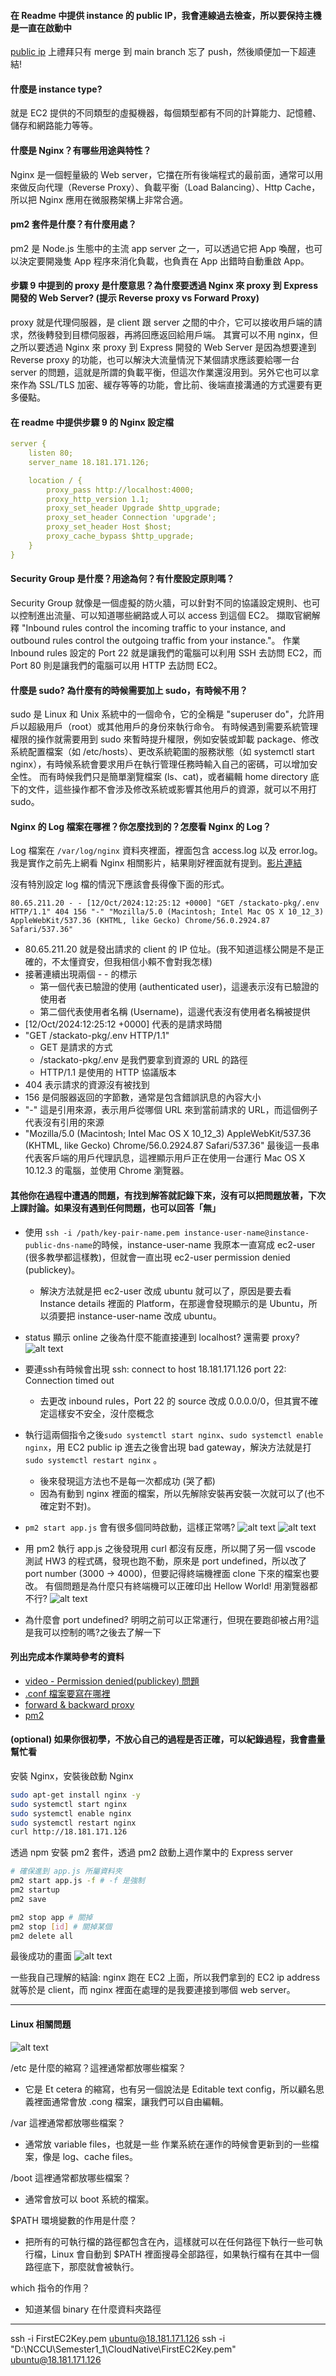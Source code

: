 #### 在 Readme 中提供 instance 的 public IP，我會連線過去檢查，所以要保持主機是一直在啟動中

[public ip](http://18.181.171.126)
上禮拜只有 merge 到 main branch 忘了 push，然後順便加一下超連結!

#### 什麼是 instance type?

就是 EC2 提供的不同類型的虛擬機器，每個類型都有不同的計算能力、記憶體、儲存和網路能力等等。

#### 什麼是 Nginx？有哪些用途與特性？

Nginx 是一個輕量級的 Web server，它擋在所有後端程式的最前面，通常可以用來做反向代理（Reverse Proxy）、負載平衡（Load Balancing）、Http Cache，所以把 Nginx 應用在微服務架構上非常合適。

#### pm2 套件是什麼？有什麼用處？

pm2 是 Node.js 生態中的主流 app server 之一，可以透過它把 App 喚醒，也可以決定要開幾隻 App 程序來消化負載，也負責在 App 出錯時自動重啟 App。

#### 步驟 9 中提到的 proxy 是什麼意思？為什麼要透過 Nginx 來 proxy 到 Express 開發的 Web Server? (提示 Reverse proxy vs Forward Proxy)

proxy 就是代理伺服器，是 client 跟 server 之間的中介，它可以接收用戶端的請求，然後轉發到目標伺服器，再將回應返回給用戶端。
其實可以不用 nginx，但之所以要透過 Nginx 來 proxy 到 Express 開發的 Web Server 是因為想要達到 Reverse proxy 的功能，也可以解決大流量情況下某個請求應該要給哪一台 server 的問題，這就是所謂的負載平衡，但這次作業還沒用到。<!-- 
-->另外它也可以拿來作為 SSL/TLS 加密、緩存等等的功能，會比前、後端直接溝通的方式還要有更多優點。

#### 在 readme 中提供步驟 9 的 Nginx 設定檔

```yaml
server {
    listen 80;
    server_name 18.181.171.126;

    location / {
        proxy_pass http://localhost:4000;
        proxy_http_version 1.1;
        proxy_set_header Upgrade $http_upgrade;
        proxy_set_header Connection 'upgrade';
        proxy_set_header Host $host;
        proxy_cache_bypass $http_upgrade;
    }
}
```

#### Security Group 是什麼？用途為何？有什麼設定原則嗎？

Security Group 就像是一個虛擬的防火牆，可以針對不同的協議設定規則、也可以控制進出流量、可以知道哪些網路或人可以 access 到這個 EC2。
擷取官網解釋 "Inbound rules control the incoming traffic to your instance, and outbound rules control the outgoing traffic from your instance."。
作業 Inbound rules 設定的 Port 22 就是讓我們的電腦可以利用 SSH 去訪問 EC2，而 Port 80 則是讓我們的電腦可以用 HTTP 去訪問 EC2。

#### 什麼是 sudo? 為什麼有的時候需要加上 sudo，有時候不用？

sudo 是 Linux 和 Unix 系統中的一個命令，它的全稱是 "superuser do"，允許用戶以超級用戶（root）或其他用戶的身份來執行命令。
有時候遇到需要系統管理權限的操作就需要用到 sudo 來暫時提升權限，例如安裝或卸載 package、修改系統配置檔案（如 /etc/hosts）、更改系統範圍的服務狀態（如 systemctl start nginx），有時候系統會要求用戶在執行管理任務時輸入自己的密碼，可以增加安全性。
而有時候我們只是簡單瀏覽檔案 (ls、cat)，或者編輯 home directory 底下的文件，這些操作都不會涉及修改系統或影響其他用戶的資源，就可以不用打 sudo。

#### Nginx 的 Log 檔案在哪裡？你怎麼找到的？怎麼看 Nginx 的 Log？

Log 檔案在 ```/var/log/nginx``` 資料夾裡面，裡面包含 access.log 以及 error.log。
我是實作之前先上網看 Nginx 相關影片，結果剛好裡面就有提到。[影片連結](https://www.youtube.com/watch?v=lZVAI3PqgHc)

沒有特別設定 log 檔的情況下應該會長得像下面的形式。
```
80.65.211.20 - - [12/Oct/2024:12:25:12 +0000] "GET /stackato-pkg/.env HTTP/1.1" 404 156 "-" "Mozilla/5.0 (Macintosh; Intel Mac OS X 10_12_3) AppleWebKit/537.36 (KHTML, like Gecko) Chrome/56.0.2924.87 Safari/537.36"
```
- 80.65.211.20 就是發出請求的 client 的 IP 位址。(我不知道這樣公開是不是正確的，不太懂資安，但我相信小賴不會對我怎樣)
- 接著連續出現兩個 - - 的標示
  - 第一個代表已驗證的使用 (authenticated user)，這邊表示沒有已驗證的使用者
  - 第二個代表使用者名稱 (Username)，這邊代表沒有使用者名稱被提供
- [12/Oct/2024:12:25:12 +0000] 代表的是請求時間
- "GET /stackato-pkg/.env HTTP/1.1"
  - GET 是請求的方式
  - /stackato-pkg/.env 是我們要拿到資源的 URL 的路徑
  - HTTP/1.1 是使用的 HTTP 協議版本
- 404 表示請求的資源沒有被找到
- 156 是伺服器返回的字節數，通常是包含錯誤訊息的內容大小
- "-" 這是引用來源，表示用戶從哪個 URL 來到當前請求的 URL，而這個例子代表沒有引用的來源
- "Mozilla/5.0 (Macintosh; Intel Mac OS X 10_12_3) AppleWebKit/537.36 (KHTML, like Gecko) Chrome/56.0.2924.87 Safari/537.36" 最後這一長串代表客戶端的用戶代理訊息，這裡顯示用戶正在使用一台運行 Mac OS X 10.12.3 的電腦，並使用 Chrome 瀏覽器。

#### 其他你在過程中遭遇的問題，有找到解答就記錄下來，沒有可以把問題放著，下次上課討論。如果沒有遇到任何問題，也可以回答「無」
- 使用 ```ssh -i /path/key-pair-name.pem instance-user-name@instance-public-dns-name```的時候，instance-user-name 我原本一直寫成 ec2-user (很多教學都這樣教)，但就會一直出現 ec2-user permission denied (publickey)。
  - 解決方法就是把 ec2-user 改成 ubuntu 就可以了，原因是要去看 Instance details 裡面的 Platform，在那邊會發現顯示的是 Ubuntu，所以須要把 instance-user-name 改成 ubuntu。
- status 顯示 online 之後為什麼不能直接連到 localhost? 還需要 proxy?
  ![alt text](./index/image.png)
- 要連ssh有時候會出現 ssh: connect to host 18.181.171.126 port 22: Connection timed out
  - 去更改 inbound rules，Port 22 的 source 改成 0.0.0.0/0，但其實不確定這樣安不安全，沒什麼概念
- 執行這兩個指令之後```sudo systemctl start nginx```、```sudo systemctl enable nginx```，用 EC2 public ip 進去之後會出現 bad gateway，解決方法就是打```sudo systemctl restart nginx``` 。
  - 後來發現這方法也不是每一次都成功 (哭了都)
  - 因為有動到 nginx 裡面的檔案，所以先解除安裝再安裝一次就可以了(也不確定對不對)。 
- ```pm2 start app.js``` 會有很多個同時啟動，這樣正常嗎?
![alt text](./index/image-1.png)
![alt text](./index/image-2.png)

- 用 pm2 執行 app.js 之後發現用 curl 都沒有反應，所以開了另一個 vscode 測試 HW3 的程式碼，發現也跑不動，原來是 port undefined，所以改了 port number (3000 -> 4000)，但要記得終端機裡面 clone 下來的檔案也要改。
有個問題是為什麼只有終端機可以正確印出 Hellow World! 用瀏覽器都不行?
![alt text](./index/image-3.png)

- 為什麼會 port undefined? 明明之前可以正常運行，但現在要跑卻被占用?這是我可以控制的嗎?之後去了解一下

#### 列出完成本作業時參考的資料
- [video - Permission denied(publickey) 問題](https://www.youtube.com/watch?v=Z-eTvYwWhuc)
- [.conf 檔案要寫在哪裡](https://stackoverflow.com/questions/22143565/which-nginx-config-file-is-enabled-etc-nginx-conf-d-default-conf-or-etc-nginx)
- [ forward & backward proxy ](https://www.jyt0532.com/2019/11/18/proxy-reverse-proxy/) 
- [pm2](https://editor.leonh.space/2023/pm2/)

#### (optional) 如果你很初學，不放心自己的過程是否正確，可以紀錄過程，我會盡量幫忙看

安裝 Nginx，安裝後啟動 Nginx
```bash
sudo apt-get install nginx -y
sudo systemctl start nginx
sudo systemctl enable nginx
sudo systemctl restart nginx
curl http://18.181.171.126
```

透過 npm 安裝 pm2 套件，透過 pm2 啟動上週作業中的 Express server
```bash
# 確保進到 app.js 所屬資料夾
pm2 start app.js -f # -f 是強制
pm2 startup
pm2 save

pm2 stop app # 關掉
pm2 stop [id] # 關掉某個
pm2 delete all
```

最後成功的畫面
![alt text](./index/image-4.png)

一些我自己理解的結論:
nginx 跑在 EC2 上面，所以我們拿到的 EC2 ip address <!-- 
-->就等於是 client，而 nginx 裡面在處理的是我要連接到哪個 web server。

------

#### Linux 相關問題

![alt text](./index/image-5.png)

/etc 是什麼的縮寫？這裡通常都放哪些檔案？

- 它是 Et cetera 的縮寫，也有另一個說法是 Editable text config，所以顧名思義裡面通常會放 .cong 檔案，讓我們可以自由編輯。

/var 這裡通常都放哪些檔案？

- 通常放 variable files，也就是一些 作業系統在運作的時候會更新到的一些檔案，像是 log、cache files。

/boot 這裡通常都放哪些檔案？

- 通常會放可以 boot 系統的檔案。

$PATH 環境變數的作用是什麼？

- 把所有的可執行檔的路徑都包含在內，這樣就可以在任何路徑下執行一些可執行檔，Linux 會自動到 $PATH 裡面搜尋全部路徑，如果執行檔有在其中一個路徑底下，那麼就會被執行。

which 指令的作用？

- 知道某個 binary 在什麼資料夾路徑

------

ssh -i FirstEC2Key.pem ubuntu@18.181.171.126
ssh -i "D:\NCCU\Semester1_1\CloudNative\FirstEC2Key.pem" ubuntu@18.181.171.126